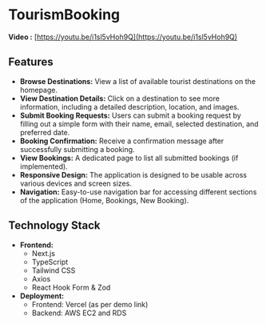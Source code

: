 # TourismBooking

**Video :** [https://youtu.be/i1sl5vHoh9Q](https://youtu.be/i1sl5vHoh9Q)

## Features

* **Browse Destinations:** View a list of available tourist destinations on the homepage.
* **View Destination Details:** Click on a destination to see more information, including a detailed description, location, and images.
* **Submit Booking Requests:** Users can submit a booking request by filling out a simple form with their name, email, selected destination, and preferred date.
* **Booking Confirmation:** Receive a confirmation message after successfully submitting a booking.
* **View Bookings:** A dedicated page to list all submitted bookings (if implemented).
* **Responsive Design:** The application is designed to be usable across various devices and screen sizes.
* **Navigation:** Easy-to-use navigation bar for accessing different sections of the application (Home, Bookings, New Booking).

## Technology Stack

* **Frontend:**
    * Next.js
    * TypeScript
    * Tailwind CSS
    * Axios
    * React Hook Form & Zod
* **Deployment:**
    * Frontend: Vercel (as per demo link)
    * Backend: AWS EC2 and RDS
